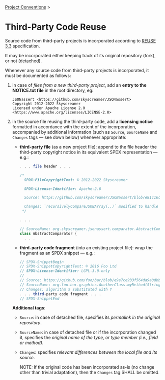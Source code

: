 <!--
  SPDX-FileCopyrightText: 2025 Stefano Chizzolini and contributors

  SPDX-License-Identifier: CC-BY-SA-4.0
-->

[Project Conventions](conventions.md) >

# Third-Party Code Reuse

Source code from third-party projects is incorporated according to [REUSE 3.3](https://reuse.software/spec-3.3/) specification.

It may be incorporated either keeping track of its original repository (fork), or not (detached).

Whenever any source code from third-party projects is incorporated, it must be documented as follows:

1. in case of *files from a new third-party project*, add an **entry to the NOTICE.txt file** in the root directory, eg:

      ```
      JSONassert <https://github.com/skyscreamer/JSONassert>
      Copyright 2012-2022 Skyscreamer
      Licensed under Apache License 2.0 <https://www.apache.org/licenses/LICENSE-2.0>
      ```

2. in the source file reusing the third-party code, add a **licensing notice** formatted in accordance with the extent of the incorporation, accompanied by additional information (such as `Source`, `SourceName` and `Changes` tags — see down below) whenever appropriate:

    - **third-party file** (as a new project file): append to the file header the third-party copyright notice in its equivalent SPDX representation — e.g.:

         ```java
         . . . file header . . .

         /*
           SPDX-FileCopyrightText: © 2012-2022 Skyscreamer

           SPDX-License-Identifier: Apache-2.0

           Source: https://github.com/skyscreamer/JSONassert/blob/e81c16c59ce0860f97a65d871589ab2337370c4b/src/main/java/org/skyscreamer/jsonassert/comparator/AbstractComparator.java

           Changes: `recursivelyCompareJSONArray(..)` modified to handle also . . .
          */

         . . .

         // SourceName: org.skyscreamer.jsonassert.comparator.AbstractComparator
         class AbstractComparator {
           . . .
         ```

     - **third-party code fragment** (into an existing project file): wrap the fragment as an SPDX snippet — e.g.:

         ```java
         // SPDX-SnippetBegin
         // SPDX-SnippetCopyrightText: © 2016 Foo Ltd
         // SPDX-License-Identifier: LGPL-3.0-only
         //
         // Source: https://github.com/foo/bar/blob/e9e7ce933f564da9a0dbbca476bd74a25d6f0663/src/main/java/org/foo/bar/graphics/AnotherClass.java
         // SourceName: org.foo.bar.graphics.AnotherClass.myMethod(String)
         // Changes: algorithm X substituted with Y
         . . . third-party code fragment . . .
         // SPDX-SnippetEnd
         ```

   **Additional tags**:

   - `Source`: in case of detached file, specifies its *permalink in the original repository*.

   - `SourceName`: in case of detached file or if the incorporation changed it, specifies the *original name of the type, or type member (i.e., field or method)*.

   - `Changes`: specifies *relevant differences between the local file and its source*.

     NOTE: If the original code has been incorporated as-is (no change other than trivial adaptation), then the `Changes` tag SHALL be omitted.
